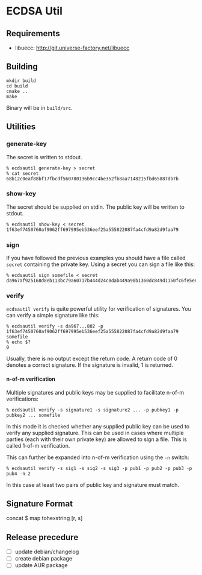 ECDSA Util
==========

Requirements
------------

  * libuecc: http://git.universe-factory.net/libuecc

Building
--------

    mkdir build
    cd build
    cmake ..
    make

Binary will be in `build/src`.

Utilities
---------

### generate-key

The secret is written to stdout.

    % ecdsautil generate-key > secret
    % cat secret
    68b12c0eaf88bf17fbcdf560780136b9cc4be352fb8aa7148215fbd65887db7b

### show-key

The secret should be supplied on stdin. The public key will be written to
stdout.

    % ecdsautil show-key < secret
    1f63ef7450760af9062ff697995eb536eef25a555822087fa4cfd9a82d9faa79

### sign

If you have followed the previous examples you should have a file called
`secret` containing the private key. Using a secret you can sign a file like
this:

    % ecdsautil sign somefile < secret
    da967af925168d8eb113bc79a60717b444d24c0dab449a90b1360dc849d1150fc6fe5e6656966d2fc88e67d81108deb13836ed66308cf897dd1b8815f6422802

### verify

`ecdsautil verify` is quite powerful utility for verification of signatures. You can
verify a simple signature like this:

    % ecdsautil verify -s da967...802 -p 1f63ef7450760af9062ff697995eb536eef25a555822087fa4cfd9a82d9faa79 somefile
    % echo $?
    0

Usually, there is no output except the return code. A return code of 0 denotes
a correct signature. If the signature is invalid, 1 is returned.

#### n-of-m verification

Multiple signatures and public keys may be supplied to facilitate n-of-m
verifications:

    % ecdsautil verify -s signature1 -s signature2 ... -p pubkey1 -p pubkey2 ... somefile

In this mode it is checked whether any supplied public key can be used to
verify any supplied signature. This can be used in cases where multiple
parties (each with their own private key) are allowed to sign a file. This is
called 1-of-m verification.

This can further be expanded into n-of-m verification using the `-n` switch:

    % ecdsautil verify -s sig1 -s sig2 -s sig3 -p pub1 -p pub2 -p pub3 -p pub4 -n 2

In this case at least two pairs of public key and signature must match.

Signature Format
----------------

concat $ map tohexstring [r, s]


Release precedure
-----------------

- [ ] update debian/changelog
- [ ] create debian package
- [ ] update AUR package
